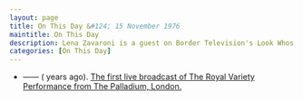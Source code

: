 ```yaml
---
layout: page
title: On This Day &#124; 15 November 1976
maintitle: On This Day
description: Lena Zavaroni is a guest on Border Television's Look Whos Talking. 2010 - Sings Neil Diamond, part of BBC 2's 'tribute night' for Neil Diamond, the programmed featured archive clips of famous artists performing his songs.
categories: [On This Day]
---
```


* —— (<span id="age1"></span> years ago). [The first live broadcast of The Royal Variety Performance from The Palladium, London.](/theatre/the%20london%20palladium/bbc%20one/1976/11/15/the-royal-variety-performance.html)

<!-- Script for calculating number of years ago -->
<script>
var dob = '19761115';
var year = Number(dob.substr(0, 4));
var month = Number(dob.substr(4, 2)) - 1;
var day = Number(dob.substr(6, 2));
var today = new Date();
var age1 = today.getFullYear() - year;
if (today.getMonth() < month || (today.getMonth() == month && today.getDate() < day)) {
age1--;
}
document.getElementById("age1").innerHTML=age1;
</script>

